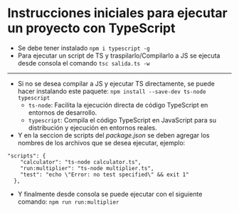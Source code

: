 # Instrucciones iniciales para ejecutar un proyecto con TypeScript
- Se debe tener instalado ```npm i typescript -g```
- Para ejecutar un script de TS y traspilarlo/Compilarlo a JS se ejecuta desde consola el comando ```tsc salida.ts -w```
---
- Si no se desea compilar a JS y ejecutar TS directamente, se puede hacer instalando este paquete: ```npm install --save-dev ts-node typescript```
  -  ```ts-node```: Facilita la ejecución directa de código TypeScript en entornos de desarrollo.
  -  ```typescript```: Compila el código TypeScript en JavaScript para su distribución y ejecución en entornos reales.
- Y en la seccion de scripts del *package.json* se deben agregar los nombres de los archivos que se desea ejecutar, ejemplo:
```
"scripts": {
    "calculator": "ts-node calculator.ts",
    "run:multiplier": "ts-node multiplier.ts",
    "test": "echo \"Error: no test specified\" && exit 1"
  },
  ```
- Y finalmente desde consola se puede ejecutar con el siguiente comando: ```npm run run:multiplier```
